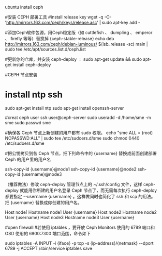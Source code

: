 ubuntu install ceph


#安装 CEPH 部署工具
#install release key
wget -q -O- 'http://mirrors.163.com/ceph/keys/release.asc' | sudo apt-key add -

#添加Ceph软件包源，用Ceph稳定版（如 cuttlefish 、 dumpling 、 emperor 、 firefly 等等）替换掉 {ceph-stable-release}
echo deb http://mirrors.163.com/ceph/debian-luminous/ $(lsb_release -sc) main | sudo tee /etc/apt/sources.list.d/ceph.list

#更新你的仓库，并安装 ceph-deploy ：
sudo apt-get update && sudo apt-get install ceph-deploy

#CEPH 节点安装
# install ntp ssh
sudo apt-get install ntp
sudo apt-get install openssh-server

#creat ceph user
ssh user@ceph-server
sudo useradd -d /home/sme -m sme
sudo passwd sme

#确保各 Ceph 节点上新创建的用户都有 sudo 权限。
echo "sme ALL = (root) NOPASSWD:ALL" | sudo tee /etc/sudoers.d/sme
sudo chmod 0440 /etc/sudoers.d/sme


#把公钥拷贝到各 Ceph 节点，把下列命令中的 {username} 替换成前面创建部署 Ceph 的用户里的用户名

ssh-copy-id {username}@node1
ssh-copy-id {username}@node2
ssh-copy-id {username}@node3

（推荐做法）修改 ceph-deploy 管理节点上的 ~/.ssh/config 文件，这样 ceph-deploy 就能用你所建的用户名登录 Ceph 节点了，而无需每次执行 ceph-deploy 都要指定 --username {username} 。这样做同时也简化了 ssh 和 scp 的用法。把 {username} 替换成你创建的用户名。

Host node1
   Hostname node1
   User {username}
Host node2
   Hostname node2
   User {username}
Host node3
   Hostname node3
   User {username}

#open firewall
#若使用 iptables ，要开放 Ceph Monitors 使用的 6789 端口和 OSD 使用的 6800:7300 端口范围，命令如下

sudo iptables -A INPUT -i {iface} -p tcp -s {ip-address}/{netmask} --dport 6789 -j ACCEPT
/sbin/service iptables save
